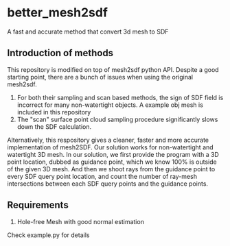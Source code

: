 # better_mesh2sdf
A fast and accurate method that convert 3d mesh to SDF

## Introduction of methods
This repository is modified on top of mesh2sdf python API. Despite a good starting point, there are a bunch of issues when using the original mesh2sdf. 

1. For both their sampling and scan based methods, the sign of SDF field is incorrect for many non-watertight objects. A example obj mesh is included in this repository
2. The "scan" surface point cloud sampling procedure significantly slows down the SDF calculation. 

Alternatively, this respository gives a cleaner, faster and more accurate implementation of mesh2SDF. Our solution works for non-watertight and watertight 3D mesh. 
In our solution, we first provide the program with a 3D point location, dubbed as guidance point, which we know 100% is outside of the given 3D mesh. And then we shoot rays from the guidance point 
to every SDF query point location, and count the number of ray-mesh intersections between each SDF query points and the guidance points. 


## Requirements
1. Hole-free Mesh with good normal estimation 

Check example.py for details
